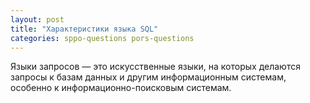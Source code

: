 ```yaml
---
layout: post
title: "Характеристики языка SQL"
categories: sppo-questions pors-questions
---
```


Языки запросов — это искусственные языки, на которых делаются запросы к базам данных и другим информационным системам, особенно к информационно-поисковым системам.